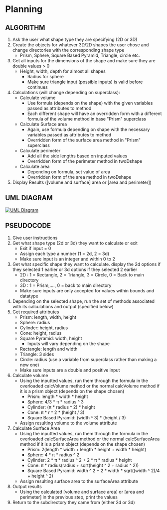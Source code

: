 # Planning

## ALGORITHM
1. Ask the user what shape type they are specifying (2D or 3D)
2. Create the objects for whatever 3D/2D shapes the user chose and change directories with the corresponding shape type
    - Prism, Sphere, Square Based Pyramid, Triangle, circle etc.
3. Get all inputs for the dimensions of the shape and make sure they are double values > 0
    - Height, width, depth for almost all shapes
      - Radius for sphere
      - Make sure triangle input (possible inputs) is valid before continues
4. Calculations (will change depending on superclass):
    - Calculate volume
        - Use formula (depends on the shape) with the given variables passed as attributes to method
        - Each different shape will have an overridden form with a different formula of the volume method in base "Prism" superclass
    - Calculate Surface area
        - Again, use formula depending on shape with the necessary variables passed as attributes to method
         - Overridden form of the surface area method in "Prism" superclass
    - Calculate perimeter
        - Add all the side lengths based on inputed values
        - Overridden form of the perimeter method in twoDshape
    - Calculate area
        - Depending on formula, set value of area
        - Overridden form of the area method in twoDshape
5. Display Results ([volume and surface] area or [area and perimeter])

## UML DIAGRAM
[![UML Diagram](https://i.gyazo.com/9c467cac42b4b51a0cafa6d63ca4f289.png)](https://gyazo.com/9c467cac42b4b51a0cafa6d63ca4f289)

## PSEUDOCODE

1. Give user instructions
2. Get what shape type (2d or 3d) they want to calculate or exit
    - Exit if input = 0
    - Assign each type a number (1 = 2d, 2 = 3d)
    - Make sure input is an integer and within 0 to 2
3. Get what specific shape they want to calculate. display the 2d options if they selected 1 earlier or 3d options if they selected 2 earlier
    - 2D : 1 = Rectangle, 2 = Triangle, 3 = Circle, 0 = Back to main directory
    - 3D : 1 = Prism,...., 0 = back to main directory
    - Make sure inputs are only accepted for values within bounds and datatype
3. Depending on the selected shape, run the set of methods associated with its calculations and output (specified below)
4. Get required attributes
    - Prism: length, width, height
    - Sphere: radius
    - Cylinder: height, radius
    - Cone: height, radius
    - Square Pyramid: width, height
      - Inputs will vary depending on the shape
    - Rectangle: length and width
    - Triangle: 3 sides
    - Circle: radius (use a variable from superclass rather than making a new one)
    - Make sure inputs are a double and positive input
5. Calculate volume
    - Using the inputted values, run them through the formula in the overloaded calcVolume method or the normal calcVolume method if it is a prism object (depends on the shape chosen)
        - Prism: length \* width \* height
        - Sphere: 4/3 \* π \* radius ^ 3
        - Cylinder: (π \* radius ^ 2) \* height
        - Cone: π * r ^ 2 \* (height / 3)
        - Square Based Pyramid: (width ^ 3) \* (height / 3)
    - Assign resulting volume to the volume attribute
6. Calculate Surface Area
    - Using the inputted values, run them through the formula in the overloaded calcSurfaceArea method or the normal calcSurfaceArea method if it is a prism object (depends on the shape chosen)
        - Prism: 2(length \* width + length \* height + width \* height)
        - Sphere: 4 \* π \* radius ^ 2
        - Cylinder: 2 \* π \* radius ^ 2 + 2 \* π \* radius \* height
        - Cone: π \* radius(radius + sqrt(height ^ 2 + radius ^ 2))
        - Square Based Pyramid: width ^ 2 + 2 \* width \* sqrt((width ^ 2)/4 + height ^ 2)
    - Assign resulting surface area to the surfaceArea attribute
7. Output results
    - Using the calculated [volume and surface area] or [area and perimeter] in the previous step, print the values
8. Return to the subdirectory they came from (either 2d or 3d)
